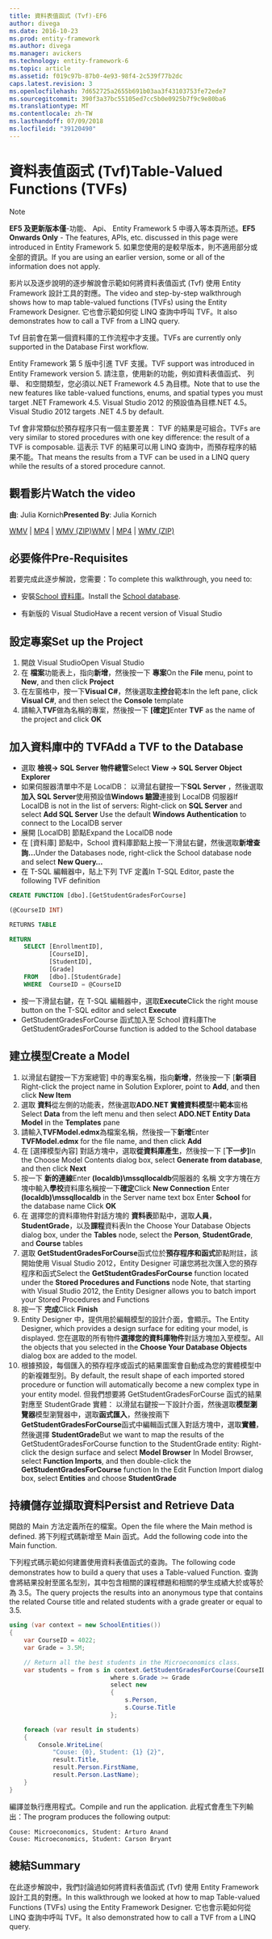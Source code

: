 ```yaml
---
title: 資料表值函式 (Tvf)-EF6
author: divega
ms.date: 2016-10-23
ms.prod: entity-framework
ms.author: divega
ms.manager: avickers
ms.technology: entity-framework-6
ms.topic: article
ms.assetid: f019c97b-87b0-4e93-98f4-2c539f77b2dc
caps.latest.revision: 3
ms.openlocfilehash: 7d652725a2655b691b03aa3f43103753fe72ede7
ms.sourcegitcommit: 390f3a37bc55105ed7cc5b0e0925b7f9c9e80ba6
ms.translationtype: MT
ms.contentlocale: zh-TW
ms.lasthandoff: 07/09/2018
ms.locfileid: "39120490"
---
```

# <a name="table-valued-functions-tvfs"></a><span data-ttu-id="b2bee-102">資料表值函式 (Tvf)</span><span class="sxs-lookup"><span data-stu-id="b2bee-102">Table-Valued Functions (TVFs)</span></span>
> [!NOTE]
> <span data-ttu-id="b2bee-103">**EF5 及更新版本僅**-功能、 Api、 Entity Framework 5 中導入等本頁所述。</span><span class="sxs-lookup"><span data-stu-id="b2bee-103">**EF5 Onwards Only** - The features, APIs, etc. discussed in this page were introduced in Entity Framework 5.</span></span> <span data-ttu-id="b2bee-104">如果您使用的是較早版本，則不適用部分或全部的資訊。</span><span class="sxs-lookup"><span data-stu-id="b2bee-104">If you are using an earlier version, some or all of the information does not apply.</span></span>

<span data-ttu-id="b2bee-105">影片以及逐步說明的逐步解說會示範如何將資料表值函式 (Tvf) 使用 Entity Framework 設計工具的對應。</span><span class="sxs-lookup"><span data-stu-id="b2bee-105">The video and step-by-step walkthrough shows how to map table-valued functions (TVFs) using the Entity Framework Designer.</span></span> <span data-ttu-id="b2bee-106">它也會示範如何從 LINQ 查詢中呼叫 TVF。</span><span class="sxs-lookup"><span data-stu-id="b2bee-106">It also demonstrates how to call a TVF from a LINQ query.</span></span>

<span data-ttu-id="b2bee-107">Tvf 目前會在第一個資料庫的工作流程中才支援。</span><span class="sxs-lookup"><span data-stu-id="b2bee-107">TVFs are currently only supported in the Database First workflow.</span></span>

<span data-ttu-id="b2bee-108">Entity Framework 第 5 版中引進 TVF 支援。</span><span class="sxs-lookup"><span data-stu-id="b2bee-108">TVF support was introduced in Entity Framework version 5.</span></span> <span data-ttu-id="b2bee-109">請注意，使用新的功能，例如資料表值函式、 列舉、 和空間類型，您必須以.NET Framework 4.5 為目標。</span><span class="sxs-lookup"><span data-stu-id="b2bee-109">Note that to use the new features like table-valued functions, enums, and spatial types you must target .NET Framework 4.5.</span></span> <span data-ttu-id="b2bee-110">Visual Studio 2012 的預設值為目標.NET 4.5。</span><span class="sxs-lookup"><span data-stu-id="b2bee-110">Visual Studio 2012 targets .NET 4.5 by default.</span></span>

<span data-ttu-id="b2bee-111">Tvf 會非常類似於預存程序只有一個主要差異： TVF 的結果是可組合。</span><span class="sxs-lookup"><span data-stu-id="b2bee-111">TVFs are very similar to stored procedures with one key difference: the result of a TVF is composable.</span></span> <span data-ttu-id="b2bee-112">這表示 TVF 的結果可以用 LINQ 查詢中，而預存程序的結果不能。</span><span class="sxs-lookup"><span data-stu-id="b2bee-112">That means the results from a TVF can be used in a LINQ query while the results of a stored procedure cannot.</span></span>

## <a name="watch-the-video"></a><span data-ttu-id="b2bee-113">觀看影片</span><span class="sxs-lookup"><span data-stu-id="b2bee-113">Watch the video</span></span>

<span data-ttu-id="b2bee-114">**由**: Julia Kornich</span><span class="sxs-lookup"><span data-stu-id="b2bee-114">**Presented By**: Julia Kornich</span></span>

<span data-ttu-id="b2bee-115">[WMV](http://download.microsoft.com/download/6/0/A/60A6E474-5EF3-4E1E-B9EA-F51D2DDB446A/HDI-ITPro-MSDN-winvideo-tvf.wmv) | [MP4](http://download.microsoft.com/download/6/0/A/60A6E474-5EF3-4E1E-B9EA-F51D2DDB446A/HDI-ITPro-MSDN-mp4video-tvf.m4v) | [WMV (ZIP)](http://download.microsoft.com/download/6/0/A/60A6E474-5EF3-4E1E-B9EA-F51D2DDB446A/HDI-ITPro-MSDN-winvideo-tvf.zip)</span><span class="sxs-lookup"><span data-stu-id="b2bee-115">[WMV](http://download.microsoft.com/download/6/0/A/60A6E474-5EF3-4E1E-B9EA-F51D2DDB446A/HDI-ITPro-MSDN-winvideo-tvf.wmv) | [MP4](http://download.microsoft.com/download/6/0/A/60A6E474-5EF3-4E1E-B9EA-F51D2DDB446A/HDI-ITPro-MSDN-mp4video-tvf.m4v) | [WMV (ZIP)](http://download.microsoft.com/download/6/0/A/60A6E474-5EF3-4E1E-B9EA-F51D2DDB446A/HDI-ITPro-MSDN-winvideo-tvf.zip)</span></span>

## <a name="pre-requisites"></a><span data-ttu-id="b2bee-116">必要條件</span><span class="sxs-lookup"><span data-stu-id="b2bee-116">Pre-Requisites</span></span>

<span data-ttu-id="b2bee-117">若要完成此逐步解說，您需要：</span><span class="sxs-lookup"><span data-stu-id="b2bee-117">To complete this walkthrough, you need to:</span></span>

- <span data-ttu-id="b2bee-118">安裝[School 資料庫](~/ef6/resources/school-database.md)。</span><span class="sxs-lookup"><span data-stu-id="b2bee-118">Install the [School database](~/ef6/resources/school-database.md).</span></span>

- <span data-ttu-id="b2bee-119">有新版的 Visual Studio</span><span class="sxs-lookup"><span data-stu-id="b2bee-119">Have a recent version of Visual Studio</span></span>

## <a name="set-up-the-project"></a><span data-ttu-id="b2bee-120">設定專案</span><span class="sxs-lookup"><span data-stu-id="b2bee-120">Set up the Project</span></span>

1.  <span data-ttu-id="b2bee-121">開啟 Visual Studio</span><span class="sxs-lookup"><span data-stu-id="b2bee-121">Open Visual Studio</span></span>
2.  <span data-ttu-id="b2bee-122">在 **檔案**功能表上，指向**新增**，然後按一下 **專案**</span><span class="sxs-lookup"><span data-stu-id="b2bee-122">On the **File** menu, point to **New**, and then click **Project**</span></span>
3.  <span data-ttu-id="b2bee-123">在左窗格中，按一下**Visual C\#**，然後選取**主控台**範本</span><span class="sxs-lookup"><span data-stu-id="b2bee-123">In the left pane, click **Visual C\#**, and then select the **Console** template</span></span>
4.  <span data-ttu-id="b2bee-124">請輸入**TVF**做為名稱的專案，然後按一下 **[確定]**</span><span class="sxs-lookup"><span data-stu-id="b2bee-124">Enter **TVF** as the name of the project and click **OK**</span></span>

## <a name="add-a-tvf-to-the-database"></a><span data-ttu-id="b2bee-125">加入資料庫中的 TVF</span><span class="sxs-lookup"><span data-stu-id="b2bee-125">Add a TVF to the Database</span></span>

-   <span data-ttu-id="b2bee-126">選取 **檢視-&gt; SQL Server 物件總管**</span><span class="sxs-lookup"><span data-stu-id="b2bee-126">Select **View -&gt; SQL Server Object Explorer**</span></span>
-   <span data-ttu-id="b2bee-127">如果伺服器清單中不是 LocalDB： 以滑鼠右鍵按一下**SQL Server** ，然後選取**加入 SQL Server**使用預設值**Windows 驗證**連接到 LocalDB 伺服器</span><span class="sxs-lookup"><span data-stu-id="b2bee-127">If LocalDB is not in the list of servers: Right-click on **SQL Server** and select **Add SQL Server** Use the default **Windows Authentication** to connect to the LocalDB server</span></span>
-   <span data-ttu-id="b2bee-128">展開 [LocalDB] 節點</span><span class="sxs-lookup"><span data-stu-id="b2bee-128">Expand the LocalDB node</span></span>
-   <span data-ttu-id="b2bee-129">在 [資料庫] 節點中，School 資料庫節點上按一下滑鼠右鍵，然後選取**新增查詢...**</span><span class="sxs-lookup"><span data-stu-id="b2bee-129">Under the Databases node, right-click the School database node and select **New Query…**</span></span>
-   <span data-ttu-id="b2bee-130">在 T-SQL 編輯器中，貼上下列 TVF 定義</span><span class="sxs-lookup"><span data-stu-id="b2bee-130">In T-SQL Editor, paste the following TVF definition</span></span>

``` SQL
CREATE FUNCTION [dbo].[GetStudentGradesForCourse]

(@CourseID INT)

RETURNS TABLE

RETURN
    SELECT [EnrollmentID],
           [CourseID],
           [StudentID],
           [Grade]
    FROM   [dbo].[StudentGrade]
    WHERE  CourseID = @CourseID
```

-   <span data-ttu-id="b2bee-131">按一下滑鼠右鍵，在 T-SQL 編輯器中，選取**Execute**</span><span class="sxs-lookup"><span data-stu-id="b2bee-131">Click the right mouse button on the T-SQL editor and select **Execute**</span></span>
-   <span data-ttu-id="b2bee-132">GetStudentGradesForCourse 函式加入至 School 資料庫</span><span class="sxs-lookup"><span data-stu-id="b2bee-132">The GetStudentGradesForCourse function is added to the School database</span></span>

 

## <a name="create-a-model"></a><span data-ttu-id="b2bee-133">建立模型</span><span class="sxs-lookup"><span data-stu-id="b2bee-133">Create a Model</span></span>

1.  <span data-ttu-id="b2bee-134">以滑鼠右鍵按一下方案總管] 中的專案名稱，指向**新增**，然後按一下 [**新項目**</span><span class="sxs-lookup"><span data-stu-id="b2bee-134">Right-click the project name in Solution Explorer, point to **Add**, and then click **New Item**</span></span>
2.  <span data-ttu-id="b2bee-135">選取 **資料**從左側的功能表，然後選取**ADO.NET 實體資料模型**中**範本**窗格</span><span class="sxs-lookup"><span data-stu-id="b2bee-135">Select **Data** from the left menu and then select **ADO.NET Entity Data Model** in the **Templates** pane</span></span>
3.  <span data-ttu-id="b2bee-136">請輸入**TVFModel.edmx**為檔案名稱，然後按一下**新增**</span><span class="sxs-lookup"><span data-stu-id="b2bee-136">Enter **TVFModel.edmx** for the file name, and then click **Add**</span></span>
4.  <span data-ttu-id="b2bee-137">在 [選擇模型內容] 對話方塊中，選取**從資料庫產生**，然後按一下 [**下一步]**</span><span class="sxs-lookup"><span data-stu-id="b2bee-137">In the Choose Model Contents dialog box, select **Generate from database**, and then click **Next**</span></span>
5.  <span data-ttu-id="b2bee-138">按一下 **新的連線**Enter **(localdb)\\mssqllocaldb**伺服器的 名稱 文字方塊在方塊中輸入**學校**資料庫名稱按一下**確定**</span><span class="sxs-lookup"><span data-stu-id="b2bee-138">Click **New Connection** Enter **(localdb)\\mssqllocaldb** in the Server name text box Enter **School** for the database name Click **OK**</span></span>
6.  <span data-ttu-id="b2bee-139">在 選擇您的資料庫物件對話方塊的 **資料表**節點中，選取**人員**， **StudentGrade**，以及**課程**資料表</span><span class="sxs-lookup"><span data-stu-id="b2bee-139">In the Choose Your Database Objects dialog box, under the **Tables** node, select the **Person**, **StudentGrade**, and **Course** tables</span></span>
7.  <span data-ttu-id="b2bee-140">選取  **GetStudentGradesForCourse**函式位於**預存程序和函式**節點附註，該開始使用 Visual Studio 2012，Entity Designer 可讓您將批次匯入您的預存程序和函式</span><span class="sxs-lookup"><span data-stu-id="b2bee-140">Select the **GetStudentGradesForCourse** function located under the **Stored Procedures and Functions** node Note, that starting with Visual Studio 2012, the Entity Designer allows you to batch import your Stored Procedures and Functions</span></span>
8.  <span data-ttu-id="b2bee-141">按一下 **完成**</span><span class="sxs-lookup"><span data-stu-id="b2bee-141">Click **Finish**</span></span>
9.  <span data-ttu-id="b2bee-142">Entity Designer 中，提供用於編輯模型的設計介面，會顯示。</span><span class="sxs-lookup"><span data-stu-id="b2bee-142">The Entity Designer, which provides a design surface for editing your model, is displayed.</span></span> <span data-ttu-id="b2bee-143">您在選取的所有物件**選擇您的資料庫物件**對話方塊加入至模型。</span><span class="sxs-lookup"><span data-stu-id="b2bee-143">All the objects that you selected in the **Choose Your Database Objects** dialog box are added to the model.</span></span>
10. <span data-ttu-id="b2bee-144">根據預設，每個匯入的預存程序或函式的結果圖案會自動成為您的實體模型中的新複雜型別。</span><span class="sxs-lookup"><span data-stu-id="b2bee-144">By default, the result shape of each imported stored procedure or function will automatically become a new complex type in your entity model.</span></span> <span data-ttu-id="b2bee-145">但我們想要將 GetStudentGradesForCourse 函式的結果對應至 StudentGrade 實體： 以滑鼠右鍵按一下設計介面，然後選取**模型瀏覽器**模型瀏覽器中，選取**函式匯入**，然後按兩下**GetStudentGradesForCourse**函式中編輯函式匯入對話方塊中，選取**實體**，然後選擇  **StudentGrade**</span><span class="sxs-lookup"><span data-stu-id="b2bee-145">But we want to map the results of the GetStudentGradesForCourse function to the StudentGrade entity: Right-click the design surface and select **Model Browser** In Model Browser, select **Function Imports**, and then double-click the **GetStudentGradesForCourse** function In the Edit Function Import dialog box, select **Entities** and choose **StudentGrade**</span></span>

## <a name="persist-and-retrieve-data"></a><span data-ttu-id="b2bee-146">持續儲存並擷取資料</span><span class="sxs-lookup"><span data-stu-id="b2bee-146">Persist and Retrieve Data</span></span>

<span data-ttu-id="b2bee-147">開啟的 Main 方法定義所在的檔案。</span><span class="sxs-lookup"><span data-stu-id="b2bee-147">Open the file where the Main method is defined.</span></span> <span data-ttu-id="b2bee-148">將下列程式碼新增至 Main 函式。</span><span class="sxs-lookup"><span data-stu-id="b2bee-148">Add the following code into the Main function.</span></span>

<span data-ttu-id="b2bee-149">下列程式碼示範如何建置使用資料表值函式的查詢。</span><span class="sxs-lookup"><span data-stu-id="b2bee-149">The following code demonstrates how to build a query that uses a Table-valued Function.</span></span> <span data-ttu-id="b2bee-150">查詢會將結果投射至匿名型別，其中包含相關的課程標題和相關的學生成績大於或等於為 3.5。</span><span class="sxs-lookup"><span data-stu-id="b2bee-150">The query projects the results into an anonymous type that contains the related Course title and related students with a grade greater or equal to 3.5.</span></span>

``` csharp
using (var context = new SchoolEntities())
{
    var CourseID = 4022;
    var Grade = 3.5M;

    // Return all the best students in the Microeconomics class.
    var students = from s in context.GetStudentGradesForCourse(CourseID)
                            where s.Grade >= Grade
                            select new
                            {
                                s.Person,
                                s.Course.Title
                            };

    foreach (var result in students)
    {
        Console.WriteLine(
            "Couse: {0}, Student: {1} {2}",
            result.Title,  
            result.Person.FirstName,  
            result.Person.LastName);
    }
}
```

<span data-ttu-id="b2bee-151">編譯並執行應用程式。</span><span class="sxs-lookup"><span data-stu-id="b2bee-151">Compile and run the application.</span></span> <span data-ttu-id="b2bee-152">此程式會產生下列輸出：</span><span class="sxs-lookup"><span data-stu-id="b2bee-152">The program produces the following output:</span></span>

```
Couse: Microeconomics, Student: Arturo Anand
Couse: Microeconomics, Student: Carson Bryant
```

## <a name="summary"></a><span data-ttu-id="b2bee-153">總結</span><span class="sxs-lookup"><span data-stu-id="b2bee-153">Summary</span></span>

<span data-ttu-id="b2bee-154">在此逐步解說中，我們討論過如何將資料表值函式 (Tvf) 使用 Entity Framework 設計工具的對應。</span><span class="sxs-lookup"><span data-stu-id="b2bee-154">In this walkthrough we looked at how to map Table-valued Functions (TVFs) using the Entity Framework Designer.</span></span> <span data-ttu-id="b2bee-155">它也會示範如何從 LINQ 查詢中呼叫 TVF。</span><span class="sxs-lookup"><span data-stu-id="b2bee-155">It also demonstrated how to call a TVF from a LINQ query.</span></span>
